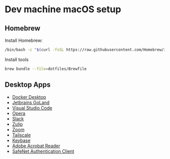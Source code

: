 # Dev machine macOS setup

## Homebrew

Install Homebrew:

```bash
/bin/bash -c "$(curl -fsSL https://raw.githubusercontent.com/Homebrew/install/HEAD/install.sh)"
```

Install tools

```bash
brew bundle --file=dotfiles/Brewfile
```

## Desktop Apps

- [Docker Desktop](https://www.docker.com/products/docker-desktop)
- [Jetbrains GoLand](https://www.jetbrains.com/go/)
- [Visual Studio Code](https://code.visualstudio.com/)
- [Opera](https://www.opera.com/)
- [Slack](https://slack.com/)
- [Zulip](https://zulip.com/apps/mac)
- [Zoom](https://zoom.us/)
- [Tailscale](https://tailscale.com/)
- [Keybase](https://keybase.io/)
- [Adobe Acrobat Reader](https://get.adobe.com/reader/)
- [SafeNet Authentication Client](https://www.certsign.ro/en/support/safenet-installing-the-device-on-macos/)
